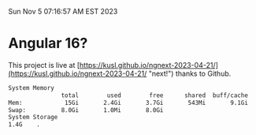 Sun Nov  5 07:16:57 AM EST 2023

# Angular 16?


This project is live at [https://kusl.github.io/ngnext-2023-04-21/](https://kusl.github.io/ngnext-2023-04-21/ "next!") thanks to Github.

```bash
System Memory
               total        used        free      shared  buff/cache   available
Mem:            15Gi       2.4Gi       3.7Gi       543Mi       9.1Gi        11Gi
Swap:          8.0Gi       1.0Mi       8.0Gi
System Storage
1.4G	.
```
```bash
